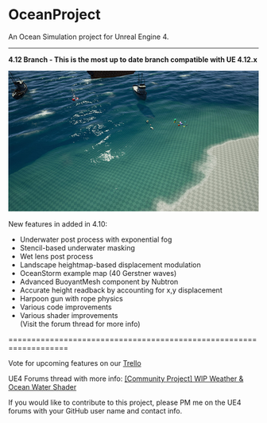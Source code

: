 # OceanProject
An Ocean Simulation project for Unreal Engine 4.

---------------------

**4.12 Branch - This is the most up to date branch compatible with UE 4.12.x**

![img_project](ProjectScreenshot.jpg)


New features in added in 4.10:

* Underwater post process with exponential fog
* Stencil-based underwater masking
* Wet lens post process
* Landscape heightmap-based displacement modulation
* OceanStorm example map (40 Gerstner waves)
* Advanced BuoyantMesh component by Nubtron
* Accurate height readback by accounting for x,y displacement
* Harpoon gun with rope physics
* Various code improvements
* Various shader improvements  
(Visit the forum thread for more info)


===================================================================


Vote for upcoming features on our [Trello](https://trello.com/b/7dzOdkvw/ue4-ocean-weather-project)

UE4 Forums thread with more info: [[Community Project] WIP Weather & Ocean Water Shader](https://forums.unrealengine.com/showthread.php?42092-Community-Project-WIP-Weather-amp-Ocean-Water-Shader)


If you would like to contribute to this project, please PM me on the UE4 forums with your GitHub user name and contact info.

